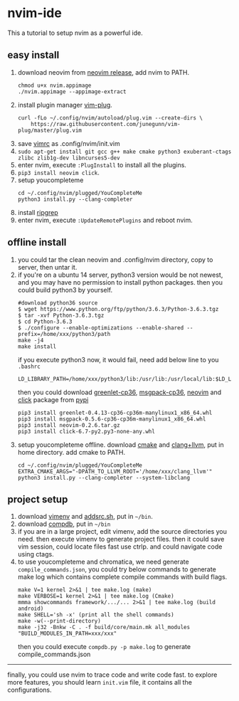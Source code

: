 # nvim-ide
This a tutorial to setup nvim as a powerful ide.
## easy install
1. download neovim from [neovim release](https://github.com/neovim/neovim/releases), add nvim to PATH.
    ```
    chmod u+x nvim.appimage
    ./nvim.appimage --appimage-extract
    ```
2. install plugin manager [vim-plug](https://github.com/junegunn/vim-plug).  
    ```
    curl -fLo ~/.config/nvim/autoload/plug.vim --create-dirs \
        https://raw.githubusercontent.com/junegunn/vim-plug/master/plug.vim
    ```
3. save [vimrc](https://raw.githubusercontent.com/chyxwzn/configFiles/master/vimrc) as .config/nvim/init.vim
4. `sudo apt-get install git gcc g++ make cmake python3 exuberant-ctags zlibc zlib1g-dev libncurses5-dev`
5. enter nvim, execute `:PlugInstall` to install all the plugins.
6. `pip3 install neovim click`.
7. setup youcompleteme
    ```
    cd ~/.config/nvim/plugged/YouCompleteMe
    python3 install.py --clang-completer
    ```
8. install [ripgrep](https://github.com/BurntSushi/ripgrep/releases)
9. enter nvim, execute `:UpdateRemotePlugins` and reboot nvim.

## offline install
1. you could tar the clean neovim and .config/nvim directory, copy to server, then untar it.
2. if you're on a ubuntu 14 server, python3 version would be not newest, and you may have no permission to install python packages. then you could build python3 by yourself.
    ```
    #download python36 source
    $ wget https://www.python.org/ftp/python/3.6.3/Python-3.6.3.tgz
    $ tar -xvf Python-3.6.3.tgz
    $ cd Python-3.6.3
    $ ./configure --enable-optimizations --enable-shared --prefix=/home/xxx/python3/path
    make -j4
    make install
    ```
    if you execute python3 now, it would fail, need add below line to you `.bashrc`
    ```
    LD_LIBRARY_PATH=/home/xxx/python3/lib:/usr/lib:/usr/local/lib:$LD_LIBRARY_PATH
    ```
    then you could download [greenlet-cp36](https://pypi.org/project/greenlet/#files), [msgpack-cp36](https://pypi.org/project/msgpack/#files), [neovim](https://pypi.org/project/neovim/#files) and [click](https://pypi.org/project/click/#files) package from [pypi](https://pypi.org/project)
    ```
    pip3 install greenlet-0.4.13-cp36-cp36m-manylinux1_x86_64.whl 
    pip3 install msgpack-0.5.6-cp36-cp36m-manylinux1_x86_64.whl 
    pip3 install neovim-0.2.6.tar.gz
    pip3 install click-6.7-py2.py3-none-any.whl
    ```
3. setup youcompleteme offline. download [cmake](https://cmake.org/download/) and [clang+llvm](http://releases.llvm.org/download.html#6.0.1), put in home directory. add cmake to PATH.
    ```
    cd ~/.config/nvim/plugged/YouCompleteMe
    EXTRA_CMAKE_ARGS="-DPATH_TO_LLVM_ROOT='/home/xxx/clang_llvm'" python3 install.py --clang-completer --system-libclang
    ```

## project setup
1. download [vimenv](https://raw.githubusercontent.com/chyxwzn/configFiles/master/vimenv) and [addsrc.sh](https://raw.githubusercontent.com/chyxwzn/configFiles/master/addsrc.sh), put in `~/bin`.
2. download [compdb](https://github.com/chyxwzn/compdb), put in `~/bin`
3. if you are in a large project, edit vimenv, add the source directories you need. then execute vimenv to generate project files. then it could save vim session, could locate files fast use ctrlp. and could navigate code using ctags.
4. to use youcompleteme and chromatica, we need generate `compile_commands.json`, you could try below commands to generate make log which contains complete compile commands with build flags.   
    ```
    make V=1 kernel 2>&1 | tee make.log (make)
    make VERBOSE=1 kernel 2>&1 | tee make.log (Cmake)
    mmma showcommands framework/.../... 2>&1 | tee make.log (build android)
    make SHELL='sh -x' (print all the shell commands)
    make -w(--print-directory)
    make -j32 -Bnkw -C . -f build/core/main.mk all_modules "BUILD_MODULES_IN_PATH=xxx/xxx"
    ```
    then you could execute `compdb.py -p make.log` to generate compile_commands.json
***
finally, you could use nvim to trace code and write code fast. to explore more features, you should learn `init.vim` file, it contains all the configurations.
